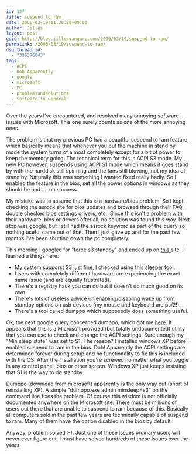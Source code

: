 ```yaml
---
id: 127
title: suspend to ram
date: 2006-03-19T11:38:28+00:00
author: Jilles
layout: post
guid: http://blog.jillesvangurp.com/2006/03/19/suspend-to-ram/
permalink: /2006/03/19/suspend-to-ram/
dsq_thread_id:
  - "336376043"
tags:
  - ACPI
  - Doh Apparently
  - google
  - microsoft
  - PC
  - problemsandsolutions
  - Software in General
---
```

Over the years I've encountered, and resolved many annoying software issues with Microsoft. This one surely counts as one of the more annoying ones.

The problem is that my previous PC had a beautiful suspend to ram feature, which basically means that whenever you put the machine in stand by mode the system turns of almost completely except for a bit of power to keep the memory going. The technical term for this is ACPI S3 mode. My new PC however, suspends using ACPI S1 mode which means it goes stand by with the harddisk still spinning and the fans still blowing, not my idea of stand by. Naturally this was something I wanted fixed really badly. So I enabled the feature in the bios, set all the power options in windows as they should be and .... no success.

My mistake was to assume that this is a hardware/bios problem. So I kept checking the asrock site for bios updates and browsed through their FAQ, double checked bios settings drivers, etc.. Since this isn't a problem with their hardware, bios or drivers after all, no solution was found this way. Next stop was google, but I still had the asrock keyword as part of the query so nothing useful came out of that. Then I just gave up and for the past few months I've been shutting down the pc completely.

This morning I googled for "force s3 standby" and ended up on [this ](http://www.thegreenbutton.com/community/shwmessage.aspx?ForumID=41&MessageID=76021&TopicPage=2)site. I learned a things here:

- My system supporst S3 just fine, I checked using this [sleeper ](http://www.passmark.com/products/sleeper.htm)tool.
- Users with completely different hardware are experiencing the exact same issue (and are equally frustrated).
- There's a registry hack you can do but it doesn't do much good on its own.
- There's lots of useless advice on enabling/disabling wake up from standby options on usb devices (my mouse and keyboard are ps/2!).
- There's a tool called dumppo which supposedly does something useful.

Ok, the next google query concerned dumppo, which got me [here](http://www.shahine.com/omar/CommentView,guid,82.aspx). It appears that this is a Microsoft provided (but totally undocumented) utility that you can use to check and change the ACPI settings. Sure enough my "Min sleep state" was set to S1. The reason? I installed windows XP before I enabled suspend to ram in the bios. Doh! Apparently the ACPI settings are determined forever during setup and no functionality to fix this is included with the OS. After the installation you're screwed no matter what you toggle in any control panel, bios or other screen. Windows XP just keeps insisting that S1 is the way to do standby.

Dumppo ([download from microsoft](ftp://ftp.microsoft.com/products/Oemtest/v1.1/WOSTest/Tools/Acpi/dumppo.exe)) apparently is the only way out (short of reinstalling XP). A simple "dumppo.exe admin minsleep=s3" on the command line fixes the problem. Of course this wisdom is not officially documented anywhere on the Microsoft site. There must be millions of users out there that are unable to suspend to ram because of this. Basically all computers sold in the past few years are technically capable of suspend to ram. Many of them have the option disabled in the bios by default.

Anyway, problem solved :-). Just one of these issues ordinary users will never ever figure out. I must have solved hundreds of these issues over the years.